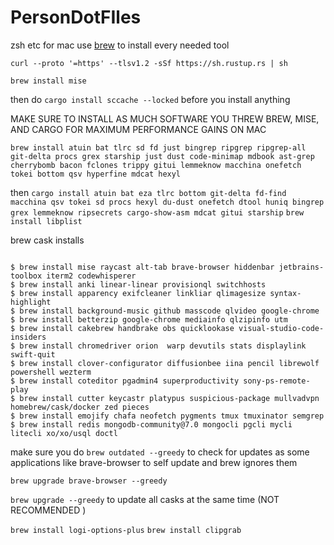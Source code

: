 # PersonDotFIles
zsh etc for mac
use [brew](https://brew.sh/) to install every needed tool 


`curl --proto '=https' --tlsv1.2 -sSf https://sh.rustup.rs | sh`

`brew install mise`

then do `cargo install sccache --locked` before you install anything

MAKE SURE TO INSTALL AS MUCH SOFTWARE YOU THREW BREW, MISE, AND CARGO FOR MAXIMUM PERFORMANCE GAINS ON MAC

`brew install atuin bat tlrc sd fd just bingrep ripgrep ripgrep-all git-delta procs grex starship just dust code-minimap mdbook ast-grep cherrybomb bacon fclones trippy gitui lemmeknow macchina onefetch tokei bottom qsv hyperfine mdcat hexyl`


then `cargo install atuin bat eza tlrc bottom git-delta fd-find macchina qsv tokei sd procs hexyl du-dust onefetch dtool huniq bingrep grex lemmeknow ripsecrets cargo-show-asm mdcat gitui starship`
`brew install libplist`

brew cask installs

```sh-session

$ brew install mise raycast alt-tab brave-browser hiddenbar jetbrains-toolbox iterm2 codewhisperer
$ brew install anki linear-linear provisionql switchhosts
$ brew install apparency exifcleaner linkliar qlimagesize syntax-highlight
$ brew install background-music github masscode qlvideo google-chrome
$ brew install betterzip google-chrome mediainfo qlzipinfo utm
$ brew install cakebrew handbrake obs quicklookase visual-studio-code-insiders
$ brew install chromedriver orion  warp devutils stats displaylink swift-quit
$ brew install clover-configurator diffusionbee iina pencil librewolf powershell wezterm
$ brew install coteditor pgadmin4 superproductivity sony-ps-remote-play
$ brew install cutter keycastr platypus suspicious-package mullvadvpn homebrew/cask/docker zed pieces
$ brew install emojify chafa neofetch pygments tmux tmuxinator semgrep
$ brew install redis mongodb-community@7.0 mongocli pgcli mycli litecli xo/xo/usql doctl
```
make sure you do `brew outdated --greedy` to check for updates as some applications like brave-browser to self update and brew ignores them

`brew upgrade brave-browser --greedy`

`brew upgrade --greedy` to update all casks at the same time (NOT RECOMMENDED )


`brew install logi-options-plus`
`brew install clipgrab`
